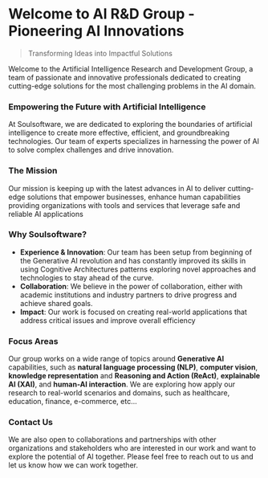 # Welcome to AI R&D Group - Pioneering AI Innovations

> Transforming Ideas into Impactful Solutions

Welcome to the Artificial Intelligence Research and Development Group, a team of passionate and innovative professionals dedicated to creating cutting-edge solutions for the most challenging problems in the AI domain.

### **Empowering the Future with Artificial Intelligence**

At Soulsoftware, we are dedicated to exploring the boundaries of artificial intelligence to create more effective, efficient, and groundbreaking technologies. Our team of experts specializes in harnessing the power of AI to solve complex challenges and drive innovation.

### **The Mission**

Our mission is keeping up with the latest advances in AI to deliver cutting-edge solutions that empower businesses, enhance human capabilities providing organizations with tools and services that leverage safe and reliable AI applications

### **Why Soulsoftware?**

- **Experience & Innovation**: Our team has been setup from beginning of the Generative AI revolution  and has constantly improved its skills in using Cognitive Architectures patterns exploring novel approaches and technologies to stay ahead of the curve. 
- **Collaboration**: We believe in the power of collaboration, either with academic institutions and industry partners to drive progress and achieve shared goals. 
- **Impact**: Our work is focused on creating real-world applications that address critical issues and improve overall efficiency 

### **Focus Areas**

Our group works on a wide range of topics around **Generative AI** capabilities, such as **natural language processing (NLP)**, **computer vision**, **knowledge representation** and **Reasoning and Action (ReAct)**, **explainable AI (XAI)**, and **human-AI interaction**. We are exploring how apply our research to real-world scenarios and domains, such as healthcare, education, finance, e-commerce, etc...


### **Contact Us**

We are also open to collaborations and partnerships with other organizations and stakeholders who are interested in our work and want to explore the potential of AI together. Please feel free to reach out to us and let us know how we can work together. 

 
<!--
### **Collaborate with Us**

Are you ready to explore the potential of AI? Whether you're a business looking for innovative solutions, a researcher interested in collaboration, or a student eager to join our team, we'd love to hear from you.

- **For Businesses:** Discover how our AI technologies can transform your operations and create competitive advantages.
- **For Researchers:** Join us in pushing the boundaries of AI research and development.
- **For Students:** Learn about internship and career opportunities to kickstart your journey in AI.
-->